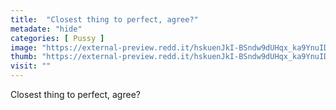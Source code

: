 ```yaml
---
title:  "Closest thing to perfect, agree?"
metadate: "hide"
categories: [ Pussy ]
image: "https://external-preview.redd.it/hskuenJkI-BSndw9dUHqx_ka9YnuIDtqc_RLciSFEwg.jpg?auto=webp&s=f86e0920de742cb5a459b568b203abc2301f4eb2"
thumb: "https://external-preview.redd.it/hskuenJkI-BSndw9dUHqx_ka9YnuIDtqc_RLciSFEwg.jpg?width=320&crop=smart&auto=webp&s=5a5a3e4df0203fd12b68301ac1b2175b1cba0914"
visit: ""
---
```

Closest thing to perfect, agree?
